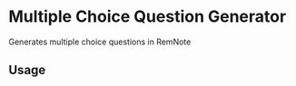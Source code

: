 # Multiple Choice Question Generator

Generates multiple choice questions in RemNote

## Usage

<!-- TODO: Describe usage -->

<!-- ignore-after -->
